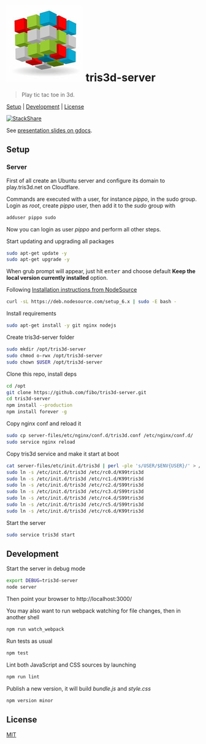 # ![logo](./public/tris3d.png) tris3d-server

> Play tic tac toe in 3d.

[Setup](#setup) |
[Development](#development) |
[License](#license)

[![StackShare](http://img.shields.io/badge/tech-stack-0690fa.svg?style=flat)](http://stackshare.io/fibo/tris3d)

See [presentation slides on gdocs][tris3d-gdocs].

## Setup

### Server

First of all create an Ubuntu server and configure its domain to
play.tris3d.net on Cloudflare.

Commands are executed with a user, for instance *pippo*, in the sudo group.
Login as *root*, create *pippo* user, then add it to the *sudo* group with

```bash
adduser pippo sudo
```

Now you can login as user *pippo* and perform all other steps.

Start updating and upgrading all packages

```bash
sudo apt-get update -y
sudo apt-get upgrade -y
```

When grub prompt will appear, just hit <kbd>enter</kbd> and choose default
**Keep the local version currently installed** option.

Following [Installation instructions from NodeSource](https://github.com/nodesource/distributions#debinstall)

```bash
curl -sL https://deb.nodesource.com/setup_6.x | sudo -E bash -
```

Install requirements

```bash
sudo apt-get install -y git nginx nodejs
```

Create tris3d-server folder

```bash
sudo mkdir /opt/tris3d-server
sudo chmod o-rwx /opt/tris3d-server
sudo chown $USER /opt/tris3d-server
```

Clone this repo, install deps

```bash
cd /opt
git clone https://github.com/fibo/tris3d-server.git
cd tris3d-server
npm install --production
npm install forever -g
```

Copy nginx conf and reload it

```bash
sudo cp server-files/etc/nginx/conf.d/tris3d.conf /etc/nginx/conf.d/
sudo service nginx reload
```

Copy tris3d service and make it start at boot

```bash
cat server-files/etc/init.d/tris3d | perl -ple 's/USER/$ENV{USER}/' > /etc/init.d/tris3d
sudo ln -s /etc/init.d/tris3d /etc/rc0.d/K99tris3d
sudo ln -s /etc/init.d/tris3d /etc/rc1.d/K99tris3d
sudo ln -s /etc/init.d/tris3d /etc/rc2.d/S99tris3d
sudo ln -s /etc/init.d/tris3d /etc/rc3.d/S99tris3d
sudo ln -s /etc/init.d/tris3d /etc/rc4.d/S99tris3d
sudo ln -s /etc/init.d/tris3d /etc/rc5.d/S99tris3d
sudo ln -s /etc/init.d/tris3d /etc/rc6.d/K99tris3d
```

Start the server

```bash
sudo service tris3d start
```

## Development

Start the server in debug mode

```bash
export DEBUG=tris3d-server
node server
```

Then point your browser to http://localhost:3000/

You may also want to run webpack watching for file changes, then in another shell

```bash
npm run watch_webpack
```

Run tests as usual

```bash
npm test
```

Lint both JavaScript and CSS sources by launching

```bash
npm run lint
```

Publish a new version, it will build *bundle.js* and *style.css*

```bash
npm version minor
```

## License

[MIT](http://g14n.info/mit-license)

[tris3d-gdocs]: https://docs.google.com/presentation/d/1QeQhXwDpN4OgD7OyFOIklYKP2bFXbtDnuKotg0VJBfY/edit?usp=sharing "Tris3d presentation slides"
